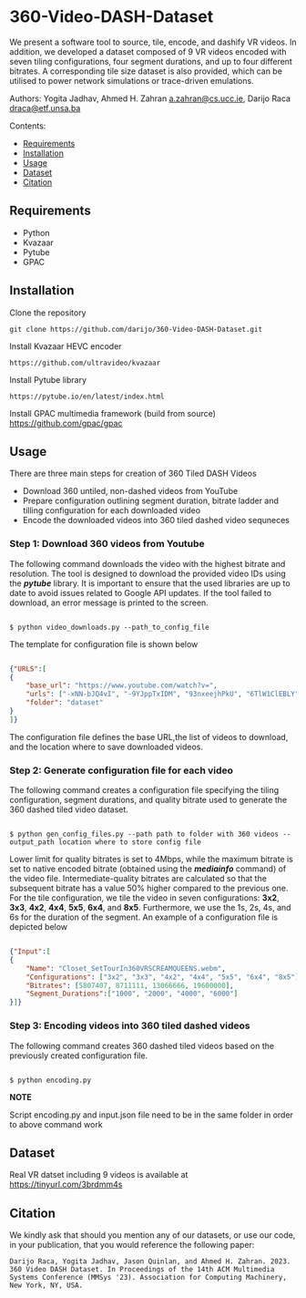 # 360-Video-DASH-Dataset

We present a software tool to source, tile, encode, and dashify VR videos. In addition, we developed a dataset composed of 9 VR videos encoded with seven tiling configurations, four segment durations, and up to four different bitrates. A corresponding tile size dataset is also provided, which can be utilised to power network simulations or trace-driven emulations.

Authors: Yogita Jadhav, Ahmed H. Zahran <a.zahran@cs.ucc.ie>, Darijo Raca <draca@etf.unsa.ba>

Contents:

- [Requirements](#requirements)
- [Installation](#installation)
- [Usage](#usage)
- [Dataset](#dataset)
- [Citation](#citation)


## Requirements

- Python
- Kvazaar
- Pytube
- GPAC


## Installation

Clone the repository
	
	git clone https://github.com/darijo/360-Video-DASH-Dataset.git

Install Kvazaar HEVC encoder

	https://github.com/ultravideo/kvazaar

Install Pytube library
	
	https://pytube.io/en/latest/index.html

Install GPAC multimedia framework (build from source)
	https://github.com/gpac/gpac


## Usage

There are three main steps for creation of 360 Tiled DASH Videos

  - Download 360 untiled, non-dashed videos from YouTube
  - Prepare configuration outlining segment duration, bitrate ladder and tilling configuration for each downloaded video
  - Encode the downloaded videos into 360 tiled dashed video sequneces

### Step 1: Download 360 videos from Youtube

The following command downloads the video with the highest bitrate and resolution. The tool is designed to download the provided video IDs using the ___pytube___ library. It is important to ensure that the used libraries are up to date to avoid issues related to Google API updates. If the tool failed to download, an error message is printed to the screen. 

```console

$ python video_downloads.py --path_to_config_file 

```

The template for configuration file is shown below

```json

{"URLS":[
{
    "base_url": "https://www.youtube.com/watch?v=",
    "urls": ["-xNN-bJQ4vI", "-9YJppTxIDM", "93nxeejhPkU", "6TlW1ClEBLY", "9XR2CZi3V5k", "AX4hWfyHr5g"],
    "folder": "dataset"
}
]}

```

The configuration file defines the base URL,the list of videos to download, and the location where to save downloaded videos.

### Step 2: Generate configuration file for each video

The following command creates a configuration file specifying the tiling configuration, segment durations, and quality bitrate used to generate the 360 dashed tiled video dataset. 

```console

$ python gen_config_files.py --path path to folder with 360 videos --output_path location where to store config file 

```

Lower limit for quality bitrates is set to 4Mbps, while the maximum bitrate is set to native encoded bitrate (obtained using the ___mediainfo___ command) of the video file. Intermediate-quality bitrates are calculated so that the subsequent bitrate has a value 50\% higher compared to the previous one. For the tile configuration, we tile the video in seven configurations: **3x2**, **3x3**, **4x2**, **4x4**, **5x5**, **6x4**, and **8x5**. Furthermore, we use the 1s, 2s, 4s, and 6s for the duration of the segment. An example of a configuration file is depicted below

```json

{"Input":[
{
    "Name": "Closet_SetTourIn360VRSCREAMQUEENS.webm",
    "Configurations": ["3x2", "3x3", "4x2", "4x4", "5x5", "6x4", "8x5"],
    "Bitrates": [5807407, 8711111, 13066666, 19600000],
    "Segment_Durations":["1000", "2000", "4000", "6000"]
}]}

```

### Step 3: Encoding videos into 360 tiled dashed videos

The following command creates 360 dashed tiled videos based on the previously created configuration file.

```console

$ python encoding.py  

```

**NOTE**

Script encoding.py and  input.json file need to be in the same folder in order to above command work

## Dataset

Real VR datset including 9 videos is available at https://tinyurl.com/3brdmm4s

## Citation
We kindly ask that should you mention any of our datasets, or use our code, in your publication, that you would reference the following paper:
	
	Darijo Raca, Yogita Jadhav, Jason Quinlan, and Ahmed H. Zahran. 2023. 360 Video DASH Dataset. In Proceedings of the 14th ACM Multimedia Systems Conference (MMSys '23). Association for Computing Machinery, New York, NY, USA.
